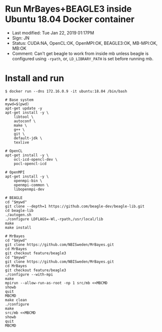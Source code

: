 # Run MrBayes+BEAGLE3 inside Ubuntu 18.04 Docker container

- Last modified: Tue Jan 22, 2019  01:17PM
- Sign: JN
- Status: CUDA:NA, OpenCL:OK, OpenMPI:OK, BEAGLE3:OK, MB-MPI:OK, MB:OK
- Comment: Can't get beagle to work from inside mb unless beagle is configured using `-rpath`, or, `LD_LIBRARY_PATH` is set before running mb.

# Install and run

    $ docker run --dns 172.16.0.9 -it ubuntu:18.04 /bin/bash

    # Base system
    mywd=$(pwd)
    apt-get update -y
    apt-get install -y \
        libtool \
        autoconf \
        make \
        g++ \
        git \
        default-jdk \
        texlive

    # OpenCL
    apt-get install -y \
        ocl-icd-opencl-dev \
        pocl-opencl-icd

    # OpenMPI
    apt-get install -y \
        openmpi-bin \
        openmpi-common \
        libopenmpi-dev

    # BEAGLE
    cd "$mywd"
    git clone --depth=1 https://github.com/beagle-dev/beagle-lib.git
    cd beagle-lib
    ./autogen.sh
    ./configure LDFLAGS=-Wl,-rpath,/usr/local/lib
    make
    make install

    # MrBayes
    cd "$mywd"
    git clone https://github.com/NBISweden/MrBayes.git
    cd MrBayes
    git checkout feature/beagle3
    cd "$mywd"
    git clone https://github.com/NBISweden/MrBayes.git
    cd MrBayes
    git checkout feature/beagle3
    ./configure --with-mpi
    make
    mpirun --allow-run-as-root -np 1 src/mb <<MBCMD
    showb
    quit
    MBCMD
    make clean
    ./configure
    make
    src/mb <<MBCMD
    showb
    quit
    MBCMD

